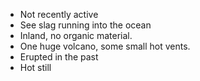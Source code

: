 - Not recently active
- See slag running into the ocean
- Inland, no organic material.
- One huge volcano, some small hot vents.
- Erupted in the past
- Hot still